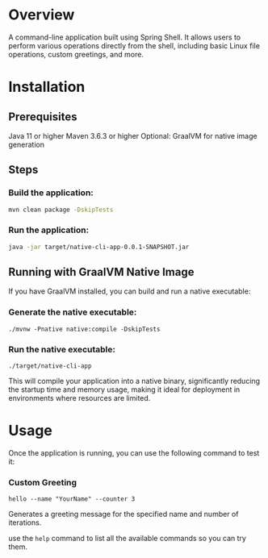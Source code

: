 # Overview 
A command-line application built using Spring Shell. It allows users to perform various operations directly from the shell, including basic Linux file operations, custom greetings, and more.

# Installation
## Prerequisites
Java 11 or higher
Maven 3.6.3 or higher
Optional: GraalVM for native image generation

## Steps

### Build the application:
```bash
mvn clean package -DskipTests 
```

### Run the application:
```bash
java -jar target/native-cli-app-0.0.1-SNAPSHOT.jar
``` 

## Running with GraalVM Native Image
If you have GraalVM installed, you can build and run a native executable:

### Generate the native executable:
```shell
./mvnw -Pnative native:compile -DskipTests
```

### Run the native executable:
```shell
./target/native-cli-app
```

This will compile your application into a native binary, significantly reducing the startup time and memory usage, making it ideal for deployment in environments where resources are limited.

# Usage
Once the application is running, you can use the following command to test it:

### Custom Greeting
```shell
hello --name "YourName" --counter 3
```
Generates a greeting message for the specified name and number of iterations.

use the ```help``` command to list all the available commands so you can try them.
